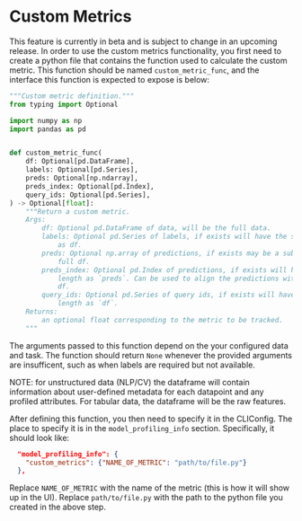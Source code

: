 # Custom Metrics

This feature is currently in beta and is subject to change in an upcoming release.
In order to use the custom metrics functionality, you first need to create a python file that contains
the function used to calculate the custom metric. This function should be named `custom_metric_func`,
and the interface this function is expected to expose is below:

```python
"""Custom metric definition."""
from typing import Optional

import numpy as np
import pandas as pd


def custom_metric_func(
    df: Optional[pd.DataFrame],
    labels: Optional[pd.Series],
    preds: Optional[np.ndarray],
    preds_index: Optional[pd.Index],
    query_ids: Optional[pd.Series],
) -> Optional[float]:
    """Return a custom metric.
    Args:
        df: Optional pd.DataFrame of data, will be the full data.
        labels: Optional pd.Series of labels, if exists will have the same length
            as df.
        preds: Optional np.array of predictions, if exists may be a subset of the
            full df.
        preds_index: Optional pd.Index of predictions, if exists will have the same
            length as `preds`. Can be used to align the predictions with rows in the
            df.
        query_ids: Optional pd.Series of query ids, if exists will have the same
            length as `df`.
    Returns:
        an optional float corresponding to the metric to be tracked.
    """
```

The arguments passed to this function depend on the your configured data and task.
The function should return `None` whenever the provided arguments are insufficent, such as when labels are required but not available.

NOTE: for unstructured data (NLP/CV) the dataframe will contain information about user-defined metadata for
each datapoint and any profiled attributes. For tabular data, the dataframe will be the raw features.

After defining this function, you then need to specify it in the CLIConfig. The place to specify it is
in the `model_profiling_info` section. Specifically, it should look like:


```json
  "model_profiling_info": {
    "custom_metrics": {"NAME_OF_METRIC": "path/to/file.py"}
  },
```

Replace `NAME_OF_METRIC` with the name of the metric (this is how it will show up in the UI). Replace `path/to/file.py`
with the path to the python file you created in the above step.
